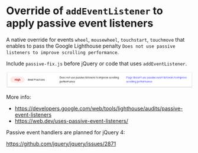 # Override of `addEventListener` to apply passive event listeners

A native override for events `wheel`, `mousewheel`, `touchstart`, `touchmove` that enables to pass the Google Lighthouse penalty `Does not use passive listeners to improve scrolling performance`.

Include `passive-fix.js` before jQuery or code that uses `addEventListener`.

![Web.Dev Measure issue](./passive-penalty.png)

More info:

* https://developers.google.com/web/tools/lighthouse/audits/passive-event-listeners
* https://web.dev/uses-passive-event-listeners/

Passive event handlers are planned for jQuery 4:

https://github.com/jquery/jquery/issues/2871